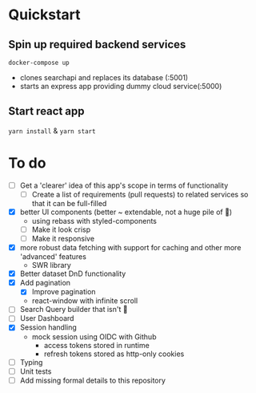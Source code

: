 # Quickstart
## Spin up required backend services
`docker-compose up`
 - clones searchapi and replaces its database (:5001)
 - starts an express app providing dummy cloud service(:5000)
## Start react app
`yarn install` & `yarn start`

# To do
 - [ ] Get a 'clearer' idea of this app's scope in terms of functionality
    - [ ] Create a list of requirements (pull requests) to related services so that it can be full-filled
 - [x] better UI components (better ~ extendable, not a huge pile of :poop:)
   - using rebass with styled-components
   - [ ] Make it look crisp
   - [ ] Make it responsive
 - [x] more robust data fetching with support for caching and other more 'advanced' features
   - SWR library
 - [x] Better dataset DnD functionality
 - [x] Add pagination
    - [x] Improve pagination
    - react-window with infinite scroll
 - [ ] Search Query builder that isn't :poop:
 - [ ] User Dashboard
 - [x] Session handling
   - mock session using OIDC with Github
     - access tokens stored in runtime
     - refresh tokens stored as http-only cookies
 - [ ] Typing
 - [ ] Unit tests
 - [ ] Add missing formal details to this repository
